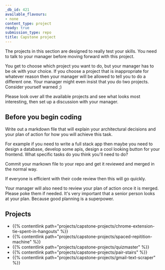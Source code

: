 ```yaml
---
_db_id: 421
available_flavours:
- none
content_type: project
ready: true
submission_type: repo
title: Capstone project
---
```


The projects in this section are designed to really test your skills. You need to talk to your manager before moving forward with this project.

You get to choose which project you want to do, but your manager has to be ok with your choice. If you choose a project that is inappropriate for whatever reason then your manager will be allowed to tell you to do a different one. Your manager might even insist that you do two projects. Consider yourself warned ;)

Please look over all the available projects and see what looks most interesting, then set up a discussion with your manager.

## Before you begin coding

Write out a markdown file that will explain your architectural decisions and your plan of action for how you will achieve this task.

For example if you need to write a full stack app then maybe you need to design a database, develop some apis, design a cool looking button for your frontend. What specific tasks do you think you'll need to do?

Commit your markown file to your repo and get it reviewed and merged in the normal way.

If everyone is efficient with their code review then this will go quickly.

Your manager will also need to review your plan of action once it is merged. Please poke them if needed. It's very important that a senior person looks at your plan. Because good planning is a superpower.

## Projects

- {{% contentlink path="projects/capstone-projects/chrome-extension-tie-spent-in-hangouts" %}}
- {{% contentlink path="projects/capstone-projects/spaced-repitition-machine" %}}
- {{% contentlink path="projects/capstone-projects/quizmaster" %}}
- {{% contentlink path="projects/capstone-projects/pair-stairs" %}}
- {{% contentlink path="projects/capstone-projects/gmail-text-scraper" %}}